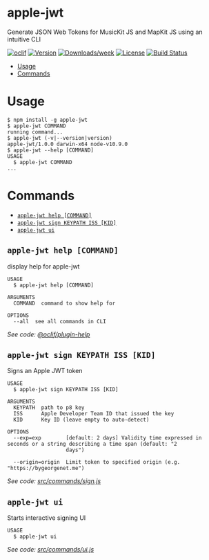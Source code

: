 apple-jwt
=========

Generate JSON Web Tokens for MusicKit JS and MapKit JS using an intuitive CLI

[![oclif](https://img.shields.io/badge/cli-oclif-brightgreen.svg)](https://oclif.io)
[![Version](https://img.shields.io/npm/v/apple-jwt.svg)](https://npmjs.org/package/apple-jwt)
[![Downloads/week](https://img.shields.io/npm/dw/apple-jwt.svg)](https://npmjs.org/package/apple-jwt)
[![License](https://img.shields.io/npm/l/apple-jwt.svg)](https://github.com/gbougakov/apple-jwt/blob/master/package.json)
[![Build Status](https://travis-ci.com/gbougakov/apple-jwt.svg?branch=master)](https://travis-ci.com/gbougakov/apple-jwt)

<!-- toc -->
* [Usage](#usage)
* [Commands](#commands)
<!-- tocstop -->
# Usage
<!-- usage -->
```sh-session
$ npm install -g apple-jwt
$ apple-jwt COMMAND
running command...
$ apple-jwt (-v|--version|version)
apple-jwt/1.0.0 darwin-x64 node-v10.9.0
$ apple-jwt --help [COMMAND]
USAGE
  $ apple-jwt COMMAND
...
```
<!-- usagestop -->
# Commands
<!-- commands -->
* [`apple-jwt help [COMMAND]`](#apple-jwt-help-command)
* [`apple-jwt sign KEYPATH ISS [KID]`](#apple-jwt-sign-keypath-iss-kid)
* [`apple-jwt ui`](#apple-jwt-ui)

## `apple-jwt help [COMMAND]`

display help for apple-jwt

```
USAGE
  $ apple-jwt help [COMMAND]

ARGUMENTS
  COMMAND  command to show help for

OPTIONS
  --all  see all commands in CLI
```

_See code: [@oclif/plugin-help](https://github.com/oclif/plugin-help/blob/v2.1.4/src/commands/help.ts)_

## `apple-jwt sign KEYPATH ISS [KID]`

Signs an Apple JWT token

```
USAGE
  $ apple-jwt sign KEYPATH ISS [KID]

ARGUMENTS
  KEYPATH  path to p8 key
  ISS      Apple Developer Team ID that issued the key
  KID      Key ID (leave empty to auto-detect)

OPTIONS
  --exp=exp        [default: 2 days] Validity time expressed in seconds or a string describing a time span (default: "2
                   days")

  --origin=origin  Limit token to specified origin (e.g. "https://bygeorgenet.me")
```

_See code: [src/commands/sign.js](https://github.com/gbougakov/apple-jwt/blob/v1.0.0/src/commands/sign.js)_

## `apple-jwt ui`

Starts interactive signing UI

```
USAGE
  $ apple-jwt ui
```

_See code: [src/commands/ui.js](https://github.com/gbougakov/apple-jwt/blob/v1.0.0/src/commands/ui.js)_
<!-- commandsstop -->
